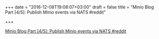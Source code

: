 +++
date = "2016-12-08T19:08:07+03:00"
draft = false
title = "Minio Blog Part [4/5]: Publish Minio events via NATS  #reddit"

+++

<p><a href="https://t.co/3nWYap58LA">Minio Blog Part [4/5]: Publish Minio events via NATS  #reddit</a></p>
